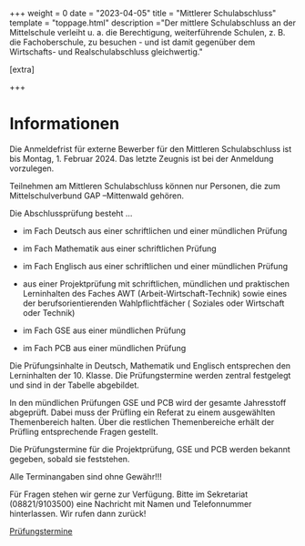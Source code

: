 +++
weight = 0
date = "2023-04-05"
title = "Mittlerer Schulabschluss"
template = "toppage.html"
description ="Der mittlere Schulabschluss an der Mittelschule verleiht u. a. die Berechtigung, weiterführende Schulen, z. B. die Fachoberschule, zu besuchen - und ist damit gegenüber dem Wirtschafts- und Realschulabschluss gleichwertig."

[extra]

+++

# Informationen

Die Anmeldefrist für externe Bewerber für den Mittleren Schulabschluss ist bis Montag, 1. Februar 2024. Das letzte Zeugnis ist bei der Anmeldung vorzulegen.

Teilnehmen am Mittleren Schulabschluss können nur Personen, die zum Mittelschulverbund GAP –Mittenwald gehören.

Die Abschlussprüfung besteht …

- im Fach Deutsch aus einer schriftlichen und einer mündlichen Prüfung

- im Fach Mathematik aus einer schriftlichen Prüfung

- im Fach Englisch aus einer schriftlichen und einer mündlichen Prüfung

- aus einer Projektprüfung mit schriftlichen, mündlichen und praktischen Lerninhalten des Faches AWT (Arbeit-Wirtschaft-Technik) sowie eines der berufsorientierenden Wahlpflichtfächer ( Soziales oder Wirtschaft oder Technik)

- im Fach GSE aus einer mündlichen Prüfung

- im Fach PCB aus einer mündlichen Prüfung
 

Die Prüfungsinhalte in Deutsch, Mathematik und Englisch entsprechen den Lerninhalten der 10. Klasse. Die Prüfungstermine werden zentral festgelegt und sind in der Tabelle abgebildet.

In den mündlichen Prüfungen GSE und PCB wird der gesamte Jahresstoff abgeprüft. Dabei muss der Prüfling ein Referat zu einem ausgewählten Themenbereich halten. Über die restlichen Themenbereiche erhält der Prüfling entsprechende Fragen gestellt.

Die Prüfungstermine für die Projektprüfung, GSE und PCB werden bekannt gegeben, sobald sie feststehen.

Alle Terminangaben sind ohne Gewähr!!!

Für Fragen stehen wir gerne zur Verfügung. Bitte im Sekretariat (08821/9103500) eine Nachricht mit Namen und Telefonnummer hinterlassen. Wir rufen dann zurück!

[Prüfungstermine](/schullebenseiten/prufungstermine/#mittlerer-schulabschluss)   
